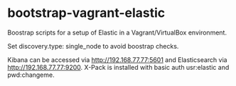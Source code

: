 # bootstrap-vagrant-elastic
Boostrap scripts for a setup of Elastic in a Vagrant/VirtualBox environment.

Set discovery.type: single_node to avoid boostrap checks.

Kibana can be accessed via http://192.168.77.77:5601 and Elasticsearch via http://192.168.77.77:9200.
X-Pack is installed with basic auth usr:elastic and pwd:changeme.
